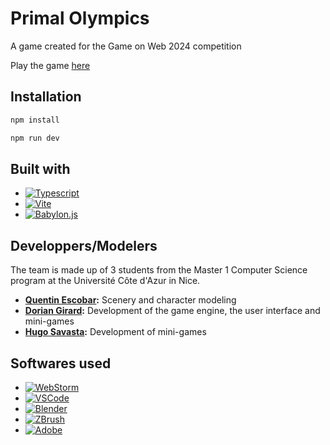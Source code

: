 # Primal Olympics
A game created for the Game on Web 2024 competition

Play the game [here](https://doori4n.itch.io/primal-olympics)
  

## Installation
```bash
npm install
```

```bash
npm run dev
```

## Built with
- [![Typescript](https://img.shields.io/badge/Typescript-blue?style=for-the-badge&logo=typescript&logoColor=white)](https://www.typescriptlang.org/)
- [![Vite](https://img.shields.io/badge/Vite-B73BFE?style=for-the-badge&logo=vite&logoColor=FFD62E)](https://vitejs.dev/)
- [![Babylon.js](https://img.shields.io/badge/Babylon.js-C64A44?style=for-the-badge)](https://www.babylonjs.com/)

## Developpers/Modelers
The team is made up of 3 students from the Master 1 Computer Science program at the Université Côte d'Azur in Nice.
- **[Quentin Escobar](https://github.com/Moustik06):** Scenery and character modeling
- **[Dorian Girard](https://github.com/Doori4N/):** Development of the game engine, the user interface and mini-games 
- **[Hugo Savasta](https://github.com/HugoSavasta):** Development of mini-games

## Softwares used
- [![WebStorm](https://img.shields.io/badge/WebStorm-0099FF?style=for-the-badge&logo=webstorm&logoColor=white)](https://www.jetbrains.com/fr-fr/webstorm/)
- [![VSCode](https://img.shields.io/badge/Visual%20Studio%20Code-0696EA?style=for-the-badge&logo=visualstudiocode&logoColor=white)](https://code.visualstudio.com/)
- [![Blender](https://img.shields.io/badge/Blender-FE8200?style=for-the-badge&logo=blender&logoColor=white)](https://www.blender.org)
- [![ZBrush](https://img.shields.io/badge/ZBrush-red?style=for-the-badge)]([https://www.blender.org](https://www.maxon.net/fr/zbrush))
- [![Adobe](https://img.shields.io/badge/Adobe-F44336?style=for-the-badge&logo=adobe&logoColor=white)](https://www.adobe.com/fr/)